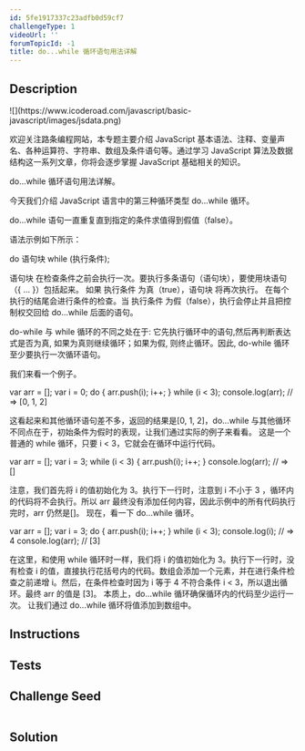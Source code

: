 ```yaml
---
id: 5fe1917337c23adfb0d59cf7
challengeType: 1
videoUrl: ''
forumTopicId: -1
title: do...while 循环语句用法详解
---
```


## Description
<section id='description'>
![](https://www.icoderoad.com/javascript/basic-javascript/images/jsdata.png)

欢迎关注路条编程网站，本专题主要介绍 JavaScript 基本语法、注释、变量声名、各种运算符、字符串、数组及条件语句等。通过学习 JavaScript 算法及数据结构这一系列文章，你将会逐步掌握 JavaScript 基础相关的知识。
	
do...while 循环语句用法详解。

今天我们介绍 JavaScript 语言中的第三种循环类型 do...while 循环。

do...while 语句一直重复直到指定的条件求值得到假值（false）。

语法示例如下所示：

do
  语句块
while (执行条件);

语句块 在检查条件之前会执行一次。要执行多条语句（语句块），要使用块语句（{ ... }）包括起来。 如果 执行条件 为真（true），语句块 将再次执行。 在每个执行的结尾会进行条件的检查。当 执行条件 为假（false），执行会停止并且把控制权交回给 do...while 后面的语句。

do-while 与 while 循环的不同之处在于: 它先执行循环中的语句,然后再判断表达式是否为真, 如果为真则继续循环；如果为假, 则终止循环。因此, do-while 循环至少要执行一次循环语句。

我们来看一个例子。

var arr = [];
var i = 0;
do {
  arr.push(i);
  i++;
} while (i < 3);
console.log(arr); // => [0, 1, 2]

这看起来和其他循环语句差不多，返回的结果是[0, 1, 2]，do...while 与其他循环不同点在于，初始条件为假时的表现，让我们通过实际的例子来看看。 这是一个普通的 while 循环，只要 i < 3，它就会在循环中运行代码。

var arr = []; 
var i = 3;
while (i < 3) {
  arr.push(i);
  i++;
}
console.log(arr); // => []

注意，我们首先将 i 的值初始化为 3。执行下一行时，注意到 i 不小于 3 ，循环内的代码将不会执行。所以 arr 最终没有添加任何内容，因此示例中的所有代码执行完时，arr 仍然是[]。 现在，看一下 do...while 循环。

var arr = []; 
var i = 3;
do {
  arr.push(i);
  i++;
} while (i < 3);
console.log(i); // => 4
console.log(arr); // [3]

在这里，和使用 while 循环时一样，我们将 i 的值初始化为 3。执行下一行时，没有检查 i 的值，直接执行花括号内的代码。数组会添加一个元素，并在进行条件检查之前递增 i。然后，在条件检查时因为 i 等于 4 不符合条件 i < 3，所以退出循环。最终 arr 的值是 [3]。 本质上，do...while 循环确保循环内的代码至少运行一次。 让我们通过 do...while 循环将值添加到数组中。

</section>

## Instructions
<section id='instructions'>

</section>

## Tests
<section id='tests'>

</section>

## Challenge Seed
<section id='challengeSeed'>

<div id='js-seed'>

```js

```

</div>



</section>

## Solution
<section id='solution'>


</section>
